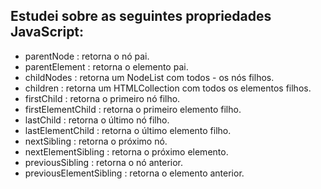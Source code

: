 ## Estudei sobre as seguintes propriedades JavaScript:

- parentNode : retorna o nó pai.
- parentElement : retorna o elemento pai.
- childNodes : retorna um NodeList com todos - os nós filhos.
- children : retorna um HTMLCollection com todos os elementos filhos.
- firstChild : retorna o primeiro nó filho.
- firstElementChild : retorna o primeiro elemento filho.
- lastChild : retorna o último nó filho.
- lastElementChild : retorna o último elemento filho.
- nextSibling : retorna o próximo nó.
- nextElementSibling : retorna o próximo elemento.
- previousSibling : retorna o nó anterior.
- previousElementSibling : retorna o elemento anterior.
